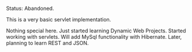 Status: Abandoned. 

This is a very basic servlet implementation.

Nothing special here.
Just started learning Dynamic Web Projects.
Started working with servlets.
Will add MySql functionality with Hibernate.
Later, planning to learn REST and JSON.
